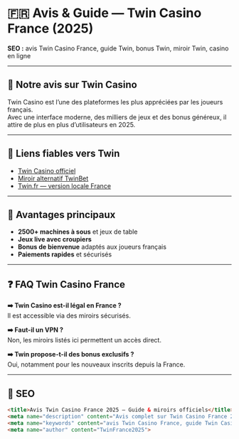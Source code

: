 # 🇫🇷 Avis & Guide — Twin Casino France (2025)

**SEO :** avis Twin Casino France, guide Twin, bonus Twin, miroir Twin, casino en ligne  

---

## 📝 Notre avis sur Twin Casino

Twin Casino est l’une des plateformes les plus appréciées par les joueurs français.  
Avec une interface moderne, des milliers de jeux et des bonus généreux, il attire de plus en plus d’utilisateurs en 2025.  

---

## 🔗 Liens fiables vers Twin

- [Twin Casino officiel](https://k56thc2itt.com/?serial=53868&creative_id=1283&anid=SentinoFR&path=registration&retentionId=6ea75dae-5fbe-4550-b662-b83e4600a165&utm_source=france&utm_medium=Alina&utm_campaign=KingQONK&utm_term=SentinoFR)  
- [Miroir alternatif TwinBet](https://k56thc2itt.com/?serial=53868&creative_id=1283&anid=SentinoFR&path=registration&retentionId=6ea75dae-5fbe-4550-b662-b83e4600a165&utm_source=france&utm_medium=Alina&utm_campaign=KingQONK&utm_term=SentinoFR)  
- [Twin.fr — version locale France](https://k56thc2itt.com/?serial=53868&creative_id=1283&anid=SentinoFR&path=registration&retentionId=6ea75dae-5fbe-4550-b662-b83e4600a165&utm_source=france&utm_medium=Alina&utm_campaign=KingQONK&utm_term=SentinoFR)  

---

## 🎰 Avantages principaux

- **2500+ machines à sous** et jeux de table  
- **Jeux live avec croupiers**  
- **Bonus de bienvenue** adaptés aux joueurs français  
- **Paiements rapides** et sécurisés  

---

## ❓ FAQ Twin Casino France

**➡️ Twin Casino est-il légal en France ?**  
Il est accessible via des miroirs sécurisés.  

**➡️ Faut-il un VPN ?**  
Non, les miroirs listés ici permettent un accès direct.  

**➡️ Twin propose-t-il des bonus exclusifs ?**  
Oui, notamment pour les nouveaux inscrits depuis la France.  

---

## 🧠 SEO

```html
<title>Avis Twin Casino France 2025 — Guide & miroirs officiels</title>
<meta name="description" content="Avis complet sur Twin Casino France 2025. Guide des miroirs officiels, bonus exclusifs et accès rapide au site sans VPN.">
<meta name="keywords" content="avis Twin Casino France, guide Twin Casino, bonus Twin France, miroir Twin 2025, casino en ligne France">
<meta name="author" content="TwinFrance2025">
